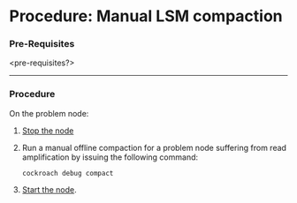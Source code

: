 # Procedure: Manual LSM compaction

### Pre-Requisites

<pre-requisites?>



------

### Procedure

On the problem node:

1. [Stop the node](../routine-maintenance/node-shutdown.md)

2. Run a manual offline compaction for a problem node suffering from read amplification by issuing the following command:

   `cockroach debug compact`

3. [Start the node](../routine-maintenance/node-start.md).  

